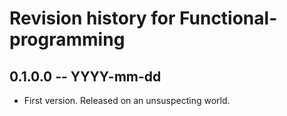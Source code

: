 # Revision history for Functional-programming

## 0.1.0.0 -- YYYY-mm-dd

* First version. Released on an unsuspecting world.

